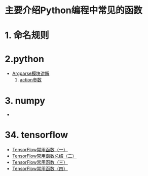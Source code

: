 主要介绍Python编程中常见的函数
=========================
# 1. 命名规则

# 2.python  
* [Argparse模块讲解](https://www.jianshu.com/p/00425f6c0936)  
    1. [action参数](https://blog.csdn.net/drievn/article/details/70821188)

# 3. numpy
* 
# 34. tensorflow
* [TensorFlow常用函数（一）](https://blog.csdn.net/MOU_IT/article/details/79899627)
* [TensorFlow常用函数总结（二）](https://blog.csdn.net/mou_it/article/details/82083984)
* [TensorFlow常用函数（三）](https://blog.csdn.net/MOU_IT/article/details/82808052)
* [TensorFlow常用函数（四）](https://blog.csdn.net/MOU_IT/article/details/82916140)